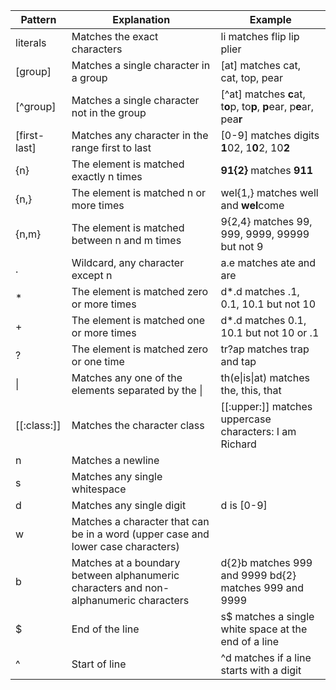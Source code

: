 | **Pattern**  | **Explanation**                                              | **Example**                                                  |
| ------------ | ------------------------------------------------------------ | ------------------------------------------------------------ |
| literals     | Matches the exact characters                                 | li matches flip lip plier                                    |
| [group]      | Matches a single character in a group                        | [at] matches cat, cat, top, pear                             |
| [^group]     | Matches a single character not in the group                  | [^at] matches **c**at, t**o**p, to**p**, **p**ear, p**e**ar, pea**r** |
| [first-last] | Matches any character in the range first to last             | [0-9] matches digits **1**02, 1**0**2, 10**2**               |
| {n}          | The element is matched exactly n times                       | **91{2}** matches **911**                                    |
| {n,}         | The element is matched n or more times                       | wel{1,} matches well and **wel**come                         |
| {n,m}        | The element is matched between n and m times                 | 9{2,4} matches 99, 999, 9999, 99999 but not 9                |
| .            | Wildcard, any character except n                             | a.e matches ate and are                                      |
| *            | The element is matched zero or more times                    | d*.d matches .1, 0.1, 10.1 but not 10                        |
| +            | The element is matched one or more times                     | d*.d matches 0.1, 10.1 but not 10 or .1                      |
| ?            | The element is matched zero or one time                      | tr?ap matches trap and tap                                   |
| \|           | Matches any one of the elements separated by the \|          | th(e\|is\|at) matches the, this, that                        |
| [[:class:]]  | Matches the character class                                  | [[:upper:]] matches uppercase characters: I am Richard       |
| n            | Matches a newline                                            |                                                              |
| s            | Matches any single whitespace                                |                                                              |
| d            | Matches any single digit                                     | d is [0-9]                                                   |
| w            | Matches a character that can be in a word (upper case and lower case characters) |                                                              |
| b            | Matches at a boundary between alphanumeric characters and non-alphanumeric characters | d{2}b matches 999 and 9999 bd{2} matches 999 and 9999        |
| $            | End of the line                                              | s$ matches a single white space at the end of a line         |
| ^            | Start of line                                                | ^d matches if a line starts with a digit                     |
